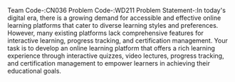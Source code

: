 Team Code-:CN036
Problem Code-:WD211
Problem Statement-:In today's digital era, there is a growing demand for accessible and effective online learning platforms that cater to diverse learning styles and preferences. However, many existing platforms lack comprehensive features for interactive learning, progress tracking, and certification management. Your task is to develop an online learning platform that offers a rich learning experience through interactive quizzes, video lectures, progress tracking, and certification management to empower learners in achieving their educational goals.

